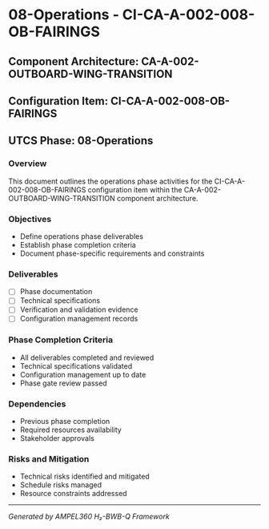 # 08-Operations - CI-CA-A-002-008-OB-FAIRINGS

## Component Architecture: CA-A-002-OUTBOARD-WING-TRANSITION
## Configuration Item: CI-CA-A-002-008-OB-FAIRINGS
## UTCS Phase: 08-Operations

### Overview
This document outlines the operations phase activities for the CI-CA-A-002-008-OB-FAIRINGS configuration item within the CA-A-002-OUTBOARD-WING-TRANSITION component architecture.

### Objectives
- Define operations phase deliverables
- Establish phase completion criteria
- Document phase-specific requirements and constraints

### Deliverables
- [ ] Phase documentation
- [ ] Technical specifications
- [ ] Verification and validation evidence
- [ ] Configuration management records

### Phase Completion Criteria
- All deliverables completed and reviewed
- Technical specifications validated
- Configuration management up to date
- Phase gate review passed

### Dependencies
- Previous phase completion
- Required resources availability
- Stakeholder approvals

### Risks and Mitigation
- Technical risks identified and mitigated
- Schedule risks managed
- Resource constraints addressed

---
*Generated by AMPEL360 H₂-BWB-Q Framework*
